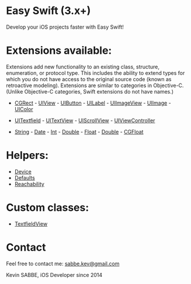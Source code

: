 # Easy Swift (3.x+)

Develop your iOS projects faster with Easy Swift!

# Extensions available:

Extensions add new functionality to an existing class, structure, enumeration, or protocol type. This includes the ability to extend types for which you do not have access to the original source code (known as retroactive modeling). Extensions are similar to categories in Objective-C. (Unlike Objective-C categories, Swift extensions do not have names.)

- [CGRect](EasySwift/EasySwift/CGRect.swift) - [UIView](EasySwift/EasySwift/UIView.swift) - [UIButton](EasySwift/EasySwift/UIButton.swift) - [UILabel](EasySwift/EasySwift/UILabel.swift) - [UIImageView](EasySwift/EasySwift/UIImageView.swift) - [UIImage](EasySwift/EasySwift/UIImage.swift) - [UIColor](EasySwift/EasySwift/UIColor.swift)

- [UITextfield](EasySwift/EasySwift/UITextfield.swift) - [UITextView](EasySwift/EasySwift/UITextView.swift) - [UIScrollView](EasySwift/EasySwift/UIScrollView.swift) - [UIViewController](EasySwift/EasySwift/UIViewController.swift)

- [String](EasySwift/EasySwift/String.swift) - [Date](EasySwift/EasySwift/Date.swift) - [Int](EasySwift/EasySwift/Int.swift) - [Double](EasySwift/EasySwift/Double.swift\
) - [Float](EasySwift/EasySwift/Float.swift) - [Double](EasySwift/EasySwift/Double.swift) - [CGFloat](EasySwift/EasySwift/CGFloat.swift)

# Helpers:

- [Device](EasySwift/EasySwift/Device.swift)
- [Defaults](EasySwift/EasySwift/Defaults.swift)
- [Reachability](EasySwift/EasySwift/Reachability.swift)

# Custom classes:

- [TextfieldView](EasySwift/EasySwift/TextfieldView.swift)

# Contact

Feel free to contact me: sabbe.kev@gmail.com

Kevin SABBE, iOS Developer since 2014
